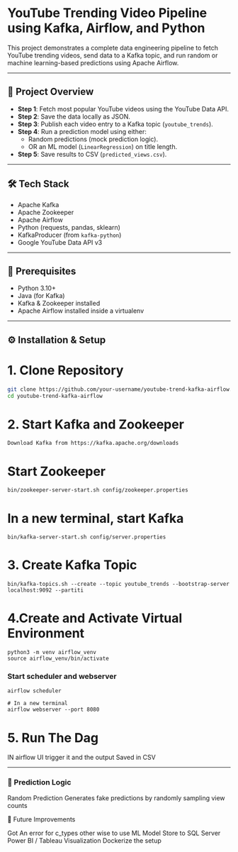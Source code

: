 # YouTube Trending Video Pipeline using Kafka, Airflow, and Python

This project demonstrates a complete data engineering pipeline to fetch YouTube trending videos, send data to a Kafka topic, and run random or machine learning-based predictions using Apache Airflow.

---

## 📌 Project Overview

- **Step 1**: Fetch most popular YouTube videos using the YouTube Data API.
- **Step 2**: Save the data locally as JSON.
- **Step 3**: Publish each video entry to a Kafka topic (`youtube_trends`).
- **Step 4**: Run a prediction model using either:
  - Random predictions (mock prediction logic).
  - OR an ML model (`LinearRegression`) on title length.
- **Step 5**: Save results to CSV (`predicted_views.csv`).

---

## 🛠️ Tech Stack

- Apache Kafka
- Apache Zookeeper
- Apache Airflow
- Python (requests, pandas, sklearn)
- KafkaProducer (from `kafka-python`)
- Google YouTube Data API v3

---

## 🧰 Prerequisites

- Python 3.10+
- Java (for Kafka)
- Kafka & Zookeeper installed
- Apache Airflow installed inside a virtualenv

---

## ⚙️ Installation & Setup

# 1. Clone Repository

```bash
git clone https://github.com/your-username/youtube-trend-kafka-airflow.git
cd youtube-trend-kafka-airflow
```
# 2. Start Kafka and Zookeeper
```
Download Kafka from https://kafka.apache.org/downloads
```
# Start Zookeeper
```
bin/zookeeper-server-start.sh config/zookeeper.properties
```
# In a new terminal, start Kafka
```
bin/kafka-server-start.sh config/server.properties
```

# 3. Create Kafka Topic
```
bin/kafka-topics.sh --create --topic youtube_trends --bootstrap-server localhost:9092 --partiti
```
# 4.Create and Activate Virtual Environment
```
python3 -m venv airflow_venv
source airflow_venv/bin/activate

```
### Start scheduler and webserver
```
airflow scheduler

# In a new terminal
airflow webserver --port 8080

```
# 5. Run The Dag 
IN  airflow  UI  trigger it  and the output Saved in CSV

---

### 🧠 Prediction Logic
Random Prediction
Generates fake predictions by randomly sampling view counts 

🤖 Future Improvements

Got An error for c_types other wise to use ML Model
Store to  SQL Server
Power BI / Tableau Visualization
Dockerize the setup
